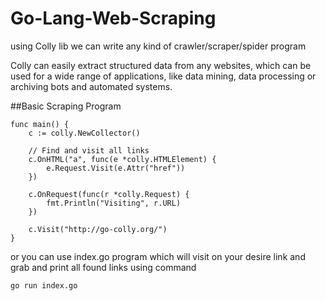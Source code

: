 # Go-Lang-Web-Scraping
using Colly lib we can write any kind of crawler/scraper/spider program
 
Colly can easily extract structured data from any websites, which can be used for a wide range of applications, like data mining, data processing or archiving bots and automated systems.

##Basic Scraping Program 

```
func main() {
 	c := colly.NewCollector()
 
 	// Find and visit all links
 	c.OnHTML("a", func(e *colly.HTMLElement) {
 		e.Request.Visit(e.Attr("href"))
 	})
 
 	c.OnRequest(func(r *colly.Request) {
		fmt.Println("Visiting", r.URL)
	})

	c.Visit("http://go-colly.org/")
}
```


or you can use index.go program which will visit on your desire link and grab and print all found links
using command 
```
go run index.go
```
